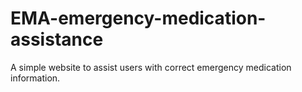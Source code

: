 # EMA-emergency-medication-assistance
A simple website to assist users with correct emergency medication information.
